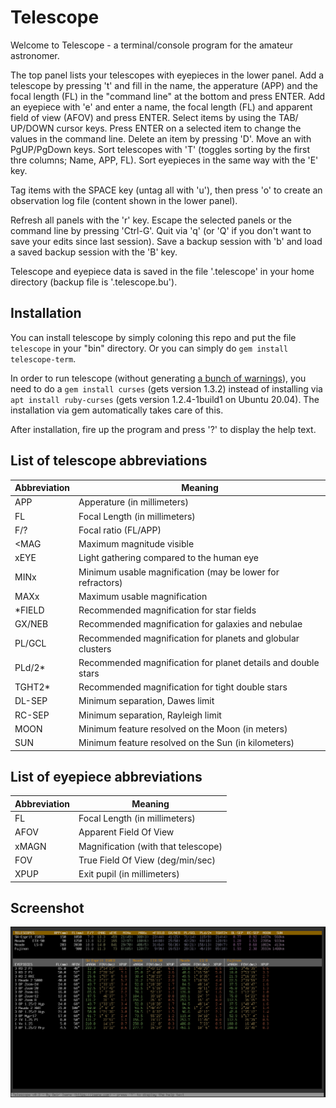 # Telescope
Welcome to Telescope - a terminal/console program for the amateur astronomer.

The top panel lists your telescopes with eyepieces in the lower panel. Add a telescope by pressing 't' and fill in the name, the apperature (APP) and the focal length (FL) in the "command line" at the bottom and press ENTER. Add an eyepiece with 'e' and enter a name, the focal length (FL) and apparent field of view (AFOV) and press ENTER. Select items by using the TAB/ UP/DOWN cursor keys. Press ENTER on a selected item to change the values in the command line. Delete an item by pressing 'D'. Move an with PgUP/PgDown keys. Sort telescopes with 'T' (toggles sorting by the first thre columns; Name, APP, FL). Sort eyepieces in the same way with the 'E' key.

Tag items with the SPACE key (untag all with 'u'), then press 'o' to create an observation log file (content shown in the lower panel).

Refresh all panels with the 'r' key. Escape the selected panels or the command line by pressing 'Ctrl-G'. Quit via 'q' (or 'Q' if you don't want to save your edits since last session). Save a backup session with 'b' and load a saved backup session with the 'B' key.

Telescope and eyepiece data is saved in the file '.telescope' in your home directory (backup file is '.telescope.bu').

## Installation
You can install telescope by simply coloning this repo and put the file `telescope` in your "bin" directory. Or you can simply do `gem install telescope-term`.

In order to run telescope (without generating [a bunch of warnings](https://github.com/isene/RTFM/issues/1)), you need to do a `gem install curses` (gets version 1.3.2) instead of installing via `apt install ruby-curses` (gets version 1.2.4-1build1 on Ubuntu 20.04). The installation via gem automatically takes care of this.

After installation, fire up the program and press '?' to display the help text.

## List of telescope abbreviations

Abbreviation | Meaning
-------------|-----------------------------------------------------------
APP          | Apperature (in millimeters)                                      
FL           | Focal Length (in millimeters)                                    
F/?          | Focal ratio (FL/APP)                                             
\<MAG        | Maximum magnitude visible                                        
xEYE         | Light gathering compared to the human eye                        
MINx         | Minimum usable magnification (may be lower for refractors)
MAXx         | Maximum usable magnification
\*FIELD      | Recommended magnification for star fields
GX/NEB       | Recommended magnification for galaxies and nebulae
PL/GCL       | Recommended magnification for planets and globular clusters
PLd/2\*      | Recommended magnification for planet details and double stars
TGHT2\*      | Recommended magnification for tight double stars
DL-SEP       | Minimum separation, Dawes limit
RC-SEP       | Minimum separation, Rayleigh limit
MOON         | Minimum feature resolved on the Moon (in meters)
SUN          | Minimum feature resolved on the Sun (in kilometers)

## List of eyepiece abbreviations

Abbreviation | Meaning
-------------|-------------------------------------------------------------                                           
FL           | Focal Length (in millimeters)      
AFOV         | Apparent Field Of View             
xMAGN        | Magnification (with that telescope)
FOV          | True Field Of View (deg/min/sec)   
XPUP         | Exit pupil (in millimeters)        

## Screenshot

![Screenshot](screenshot.png?raw=true)

